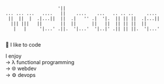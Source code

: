 <!--
What are you doing here?
-->

```
                    '||                                     
... ... ...   ....   ||    ....    ...   .. .. ..     ....  
 ||  ||  |  .|...||  ||  .|   '' .|  '|.  || || ||  .|...|| 
  ||| |||   ||       ||  ||      ||   ||  || || ||  ||      
   |   |     '|...' .||.  '|...'  '|..|' .|| || ||.  '|...' 
                                                            
```


🔮 I like to code

I enjoy    
→ λ functional programming    
→ 🌐 webdev    
→ ⚙️ devops
